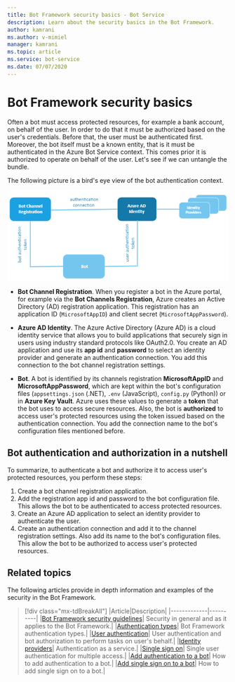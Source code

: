 ```yaml
---
title: Bot Framework security basics - Bot Service
description: Learn about the security basics in the Bot Framework.
author: kamrani
ms.author: v-mimiel
manager: kamrani
ms.topic: article
ms.service: bot-service
ms.date: 07/07/2020
---
```


# Bot Framework security basics

Often a bot must access protected resources, for example a bank account, on behalf of the user. In order to do that it must be authorized based on the user's credentials. Before that, the user must be authenticated first.
Moreover, the bot itself must be a known entity, that is it must be authenticated in the Azure Bot Service context. This comes prior it is authorized to operate on behalf of the user. Let's see if we can untangle the bundle.

The following picture is a bird's eye view of the bot authentication context.

![bot authentication context.](./media/concept-bot-authentication\bot-auth-context.PNG)

- **Bot Channel Registration**. When you register a bot in the Azure portal, for example via the **Bot Channels Registration**, Azure creates an Active Directory (AD) registration application. This registration has an application ID (`MicrosoftAppID`) and client secret (`MicrosoftAppPassword`).

- **Azure AD Identity**. The Azure Active Directory (Azure AD) is a cloud identity service that allows you to build applications that securely sign in users using industry standard protocols like OAuth2.0. You create an AD application and use its **app id** and **password** to select an identity provider and generate an authentication connection. You add this connection to the bot channel registration settings.

- **Bot**. A bot is identified by its channels registration **MicrosoftAppID** and **MicrosoftAppPassword**, which are kept within the bot's configuration files (`appsettings.json` (.NET), `.env` (JavaScript), `config.py` (Python)) or in **Azure Key Vault**. Azure uses these values to generate a **token** that the bot uses to access secure resources.  Also, the bot is **authorized** to access user's protected resources using the token issued based on the authentication connection. You add the connection name to the bot's configuration files mentioned before.

## Bot authentication and authorization in a nutshell

To summarize, to authenticate a bot and authorize it to access user's protected resources, you perform these steps:

1. Create a bot channel registration application.
1. Add the registration app id and password to the bot configuration file. This allows the bot to be authenticated to access protected resources.
1. Create an Azure AD application to select an identity provider to authenticate the user.
1. Create an authentication connection and add it to the channel registration settings. Also add its name to the bot's configuration files. This allow the bot to be authorized to access user's protected resources.

## Related topics

The following articles provide in depth information and examples of the security in the Bot Framework.

> [!div class="mx-tdBreakAll"]
> |Article|Description|
> |-------------|----------|
> |[Bot Framework security guidelines](bot-builder-security-guidelines.md)| Security in general and as it applies to the Bot Framework.|
> |[Authentication types](bot-builder-concept-authentication-types.md)| Bot Framework authentication types.|
> |[User authentication](bot-builder-concept-authentication.md)| User authentication and bot authorization to perform tasks on user's behalf.|
> |[Identity providers](bot-builder-concept-identity-providers.md)| Authentication as a service.|
> |[Single sign on](bot-builder-concept-sso.md)| Single user authentication for multiple access.|
> |[Add authentication to a bot](bot-builder-authentication.md)| How to add authentication to a bot.|
> |[Add single sign on to a bot](bot-builder-authentication-sso.md)| How to add single sign on to a bot.|
